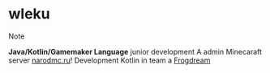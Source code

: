 # wleku
> [!NOTE]
> **Java/Kotlin/Gamemaker Language** junior development
> A admin Minecaraft server [narodmc.ru](https://narodmc.ru)!
> Development Kotlin in team a [Frogdream](https://github.com/Frogdream)
